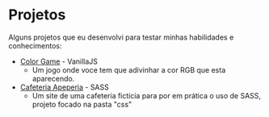 # Projetos

Alguns projetos que eu desenvolvi para testar minhas habilidades e conhecimentos:

- [Color Game](https://guilhermerabelo.github.io/Projetos/ColorGame/colorGame.html) - VanillaJS
    - Um jogo onde voce tem que adivinhar a cor RGB que esta aparecendo.
- [Cafeteria Apeperia](https://guilhermerabelo.github.io/Projetos/Apeperia/index.html) - SASS
    - Um site de uma cafeteria fictícia para por em prática o uso de SASS, projeto focado na pasta "css"